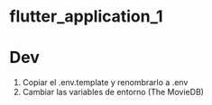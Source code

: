 # flutter_application_1

# Dev

1. Copiar el .env.template y renombrarlo a .env
2. Cambiar las variables de entorno (The MovieDB)